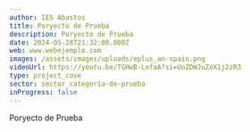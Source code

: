 ```yaml
---
author: IES Abastos
title: Poryecto de Prueba
description: Poryecto de Prueba
date: 2024-05-28T21:32:00.000Z
web: www.webejemplo.com
images: /assets/images/uploads/eplus_an-spain.png
videoUrl: https://youtu.be/TGHwB-LxfaA?si=UoZDWJuZoX1j2zR3
type: project_cove
sector: sector_categoría-de-prueba
inProgress: false
---
```

Poryecto de Prueba
